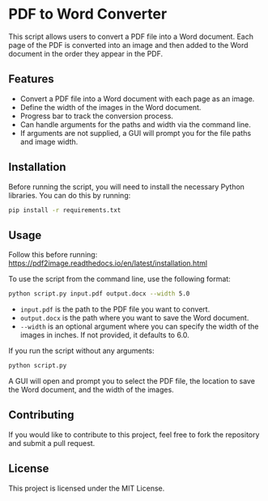 # PDF to Word Converter

This script allows users to convert a PDF file into a Word document. Each page of the PDF is converted into an image and then added to the Word document in the order they appear in the PDF. 

## Features

- Convert a PDF file into a Word document with each page as an image.
- Define the width of the images in the Word document.
- Progress bar to track the conversion process.
- Can handle arguments for the paths and width via the command line.
- If arguments are not supplied, a GUI will prompt you for the file paths and image width.

## Installation

Before running the script, you will need to install the necessary Python libraries. You can do this by running:

```bash
pip install -r requirements.txt
```


## Usage
Follow this before running: https://pdf2image.readthedocs.io/en/latest/installation.html

To use the script from the command line, use the following format:

```bash
python script.py input.pdf output.docx --width 5.0
```

- `input.pdf` is the path to the PDF file you want to convert.
- `output.docx` is the path where you want to save the Word document.
- `--width` is an optional argument where you can specify the width of the images in inches. If not provided, it defaults to 6.0.

If you run the script without any arguments:

```bash
python script.py
```

A GUI will open and prompt you to select the PDF file, the location to save the Word document, and the width of the images.

## Contributing

If you would like to contribute to this project, feel free to fork the repository and submit a pull request.

## License

This project is licensed under the MIT License.
